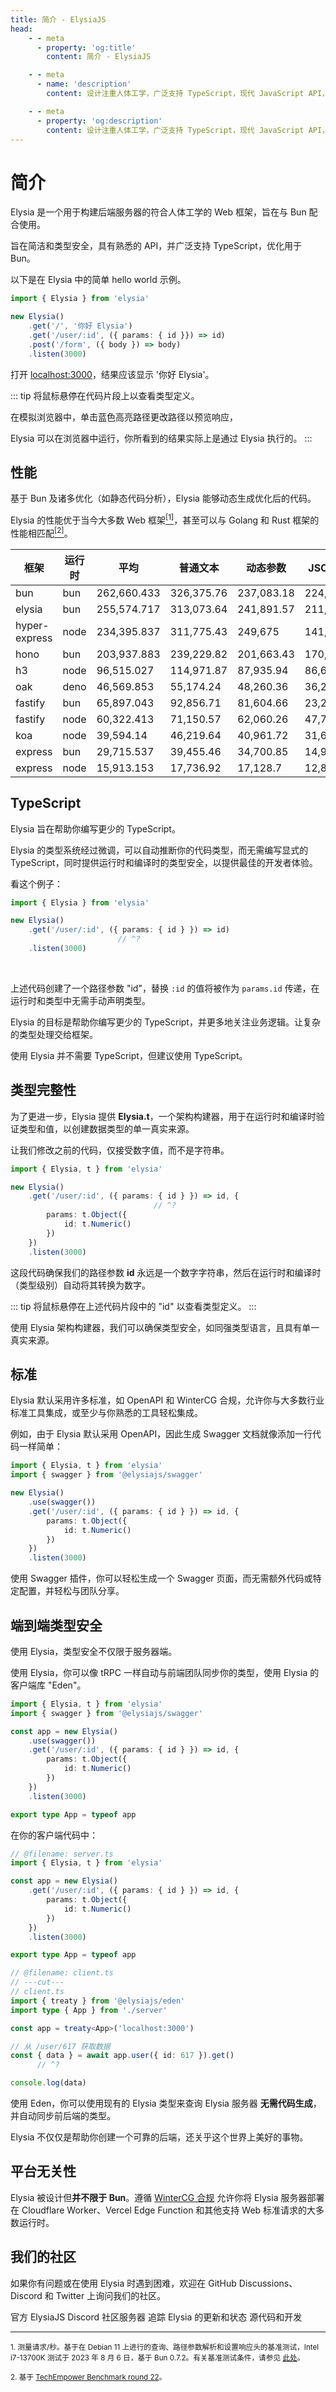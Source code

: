 ```yaml
---
title: 简介 - ElysiaJS
head:
    - - meta
      - property: 'og:title'
        content: 简介 - ElysiaJS

    - - meta
      - name: 'description'
        content: 设计注重人体工学，广泛支持 TypeScript，现代 JavaScript API，优化用于 Bun。提供独特的统一类型体验和端到端的类型安全，同时保持出色的性能。

    - - meta
      - property: 'og:description'
        content: 设计注重人体工学，广泛支持 TypeScript，现代 JavaScript API，优化用于 Bun。提供独特的统一类型体验和端到端的类型安全，同时保持出色的性能。
---
```


<script setup>
import Card from '../components/nearl/card.vue'
import Deck from '../components/nearl/card-deck.vue'
import Playground from '../components/nearl/playground.vue'

import { Elysia } from 'elysia'

const demo1 = new Elysia()
    .get('/', '你好 Elysia')
    .get('/user/:id', ({ params: { id }}) => id)
    .post('/form', ({ body }) => body)

const demo2 = new Elysia()
    .get('/user/:id', ({ params: { id }}) => id)
    .get('/user/abc', () => 'abc')
</script>

# 简介
Elysia 是一个用于构建后端服务器的符合人体工学的 Web 框架，旨在与 Bun 配合使用。

旨在简洁和类型安全，具有熟悉的 API，并广泛支持 TypeScript，优化用于 Bun。

以下是在 Elysia 中的简单 hello world 示例。

```typescript twoslash
import { Elysia } from 'elysia'

new Elysia()
    .get('/', '你好 Elysia')
    .get('/user/:id', ({ params: { id }}) => id)
    .post('/form', ({ body }) => body)
    .listen(3000)
```

打开 [localhost:3000](http://localhost:3000/)，结果应该显示 '你好 Elysia'。

<Playground
    :elysia="demo1"
    :alias="{
        '/user/:id': '/user/1'
    }"
    :mock="{
        '/user/:id': {
            GET: '1'
        },
        '/form': {
            POST: JSON.stringify({
                hello: 'Elysia'
            })
        }
    }"
/>

::: tip
将鼠标悬停在代码片段上以查看类型定义。

在模拟浏览器中，单击蓝色高亮路径更改路径以预览响应， 

Elysia 可以在浏览器中运行，你所看到的结果实际上是通过 Elysia 执行的。
:::

## 性能

基于 Bun 及诸多优化（如静态代码分析），Elysia 能够动态生成优化后的代码。

Elysia 的性能优于当今大多数 Web 框架<a href="#ref-1"><sup>[1]</sup></a>，甚至可以与 Golang 和 Rust 框架的性能相匹配<a href="#ref-2"><sup>[2]</sup></a>。

| 框架         | 运行时 | 平均       | 普通文本   | 动态参数       | JSON 数据   |
| ------------ | ------ | ---------- | ---------- | --------------- | ----------- |
| bun          | bun    | 262,660.433| 326,375.76 | 237,083.18      | 224,522.36  |
| elysia       | bun    | 255,574.717| 313,073.64 | 241,891.57      | 211,758.94  |
| hyper-express| node   | 234,395.837| 311,775.43 | 249,675         | 141,737.08  |
| hono         | bun    | 203,937.883| 239,229.82 | 201,663.43      | 170,920.4   |
| h3           | node   | 96,515.027 | 114,971.87 | 87,935.94       | 86,637.27   |
| oak          | deno   | 46,569.853 | 55,174.24  | 48,260.36       | 36,274.96   |
| fastify      | bun    | 65,897.043 | 92,856.71  | 81,604.66       | 23,229.76   |
| fastify      | node   | 60,322.413 | 71,150.57  | 62,060.26       | 47,756.41   |
| koa          | node   | 39,594.14  | 46,219.64  | 40,961.72       | 31,601.06   |
| express      | bun    | 29,715.537 | 39,455.46  | 34,700.85       | 14,990.3    |
| express      | node   | 15,913.153 | 17,736.92  | 17,128.7        | 12,873.84   |

## TypeScript

Elysia 旨在帮助你编写更少的 TypeScript。

Elysia 的类型系统经过微调，可以自动推断你的代码类型，而无需编写显式的 TypeScript，同时提供运行时和编译时的类型安全，以提供最佳的开发者体验。

看这个例子：

```typescript twoslash
import { Elysia } from 'elysia'

new Elysia()
    .get('/user/:id', ({ params: { id } }) => id)
                        // ^?
    .listen(3000)
```

<br>

上述代码创建了一个路径参数 "id"，替换 `:id` 的值将被作为 `params.id` 传递，在运行时和类型中无需手动声明类型。

<Playground
    :elysia="demo2"
    :alias="{
        '/user/:id': '/user/123'
    }"
    :mock="{
        '/user/:id': {
            GET: '123'
        },
    }"
/>

Elysia 的目标是帮助你编写更少的 TypeScript，并更多地关注业务逻辑。让复杂的类型处理交给框架。

使用 Elysia 并不需要 TypeScript，但建议使用 TypeScript。

## 类型完整性

为了更进一步，Elysia 提供 **Elysia.t**，一个架构构建器，用于在运行时和编译时验证类型和值，以创建数据类型的单一真实来源。

让我们修改之前的代码，仅接受数字值，而不是字符串。

```typescript twoslash
import { Elysia, t } from 'elysia'

new Elysia()
    .get('/user/:id', ({ params: { id } }) => id, {
                                // ^?
        params: t.Object({
            id: t.Numeric()
        })
    })
    .listen(3000)
```

这段代码确保我们的路径参数 **id** 永远是一个数字字符串，然后在运行时和编译时（类型级别）自动将其转换为数字。

::: tip
将鼠标悬停在上述代码片段中的 "id" 以查看类型定义。
:::

使用 Elysia 架构构建器，我们可以确保类型安全，如同强类型语言，且具有单一真实来源。

## 标准

Elysia 默认采用许多标准，如 OpenAPI 和 WinterCG 合规，允许你与大多数行业标准工具集成，或至少与你熟悉的工具轻松集成。

例如，由于 Elysia 默认采用 OpenAPI，因此生成 Swagger 文档就像添加一行代码一样简单：

```typescript twoslash
import { Elysia, t } from 'elysia'
import { swagger } from '@elysiajs/swagger'

new Elysia()
    .use(swagger())
    .get('/user/:id', ({ params: { id } }) => id, {
        params: t.Object({
            id: t.Numeric()
        })
    })
    .listen(3000)
```

使用 Swagger 插件，你可以轻松生成一个 Swagger 页面，而无需额外代码或特定配置，并轻松与团队分享。

## 端到端类型安全

使用 Elysia，类型安全不仅限于服务器端。

使用 Elysia，你可以像 tRPC 一样自动与前端团队同步你的类型，使用 Elysia 的客户端库 "Eden"。

```typescript twoslash
import { Elysia, t } from 'elysia'
import { swagger } from '@elysiajs/swagger'

const app = new Elysia()
    .use(swagger())
    .get('/user/:id', ({ params: { id } }) => id, {
        params: t.Object({
            id: t.Numeric()
        })
    })
    .listen(3000)

export type App = typeof app
```

在你的客户端代码中：

```typescript twoslash
// @filename: server.ts
import { Elysia, t } from 'elysia'

const app = new Elysia()
    .get('/user/:id', ({ params: { id } }) => id, {
        params: t.Object({
            id: t.Numeric()
        })
    })
    .listen(3000)

export type App = typeof app

// @filename: client.ts
// ---cut---
// client.ts
import { treaty } from '@elysiajs/eden'
import type { App } from './server'

const app = treaty<App>('localhost:3000')

// 从 /user/617 获取数据
const { data } = await app.user({ id: 617 }).get()
      // ^?

console.log(data)
```

使用 Eden，你可以使用现有的 Elysia 类型来查询 Elysia 服务器 **无需代码生成**，并自动同步前后端的类型。

Elysia 不仅仅是帮助你创建一个可靠的后端，还关乎这个世界上美好的事物。

## 平台无关性

Elysia 被设计但**并不限于 Bun**。遵循 [WinterCG 合规](https://wintercg.org/) 允许你将 Elysia 服务器部署在 Cloudflare Worker、Vercel Edge Function 和其他支持 Web 标准请求的大多数运行时。

## 我们的社区

如果你有问题或在使用 Elysia 时遇到困难，欢迎在 GitHub Discussions、Discord 和 Twitter 上询问我们的社区。

<Deck>
    <Card title="Discord" href="https://discord.gg/eaFJ2KDJck">
        官方 ElysiaJS Discord 社区服务器
    </Card>
    <Card title="Twitter" href="https://twitter.com/elysiajs">
        追踪 Elysia 的更新和状态
    </Card>
    <Card title="GitHub" href="https://github.com/elysiajs">
        源代码和开发
    </Card>
</Deck>

---

<small id="ref-1">1. 测量请求/秒。基于在 Debian 11 上进行的查询、路径参数解析和设置响应头的基准测试，Intel i7-13700K 测试于 2023 年 8 月 6 日，基于 Bun 0.7.2。有关基准测试条件，请参见 [此处](https://github.com/SaltyAom/bun-http-framework-benchmark/tree/c7e26fe3f1bfee7ffbd721dbade10ad72a0a14ab#results)。</small>

<small id="ref-2">2. 基于 [TechEmpower Benchmark round 22](https://www.techempower.com/benchmarks/#section=data-r22&hw=ph&test=composite)。</small>
